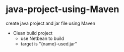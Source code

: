 # java-project-using-Maven
create java project and jar file using Maven

- Clean build project
  - use Netbean to build
  - target is "{name}-used.jar"
